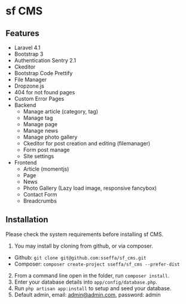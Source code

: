 sf CMS
=============

## Features

* Laravel 4.1
* Bootstrap 3
* Authentication Sentry 2.1
* Ckeditor
* Bootstrap Code Prettify
* File Manager
* Dropzone.js
* 404 for not found pages	
* Custom Error Pages  
* Backend	
  * Manage article (category, tag)
  * Manage tag
  * Manage page
  * Manage news
  * Manage photo gallery
  * Ckeditor for post creation and editing (filemanager)
  * Form post manage
  * Site settings
* Frontend
  * Article (momentjs)
  * Page
  * News
  * Photo Gallery (Lazy load image, responsive fancybox)
  * Contact Form
  * Breadcrumbs

## Installation

Please check the system requirements before installing sf CMS.  

1. You may install by cloning from github, or via composer.  
  * Github: `git clone git@github.com:sseffa/sf_cms.git`
  * Composer: `composer create-project sseffa/sf_cms --prefer-dist`
2. From a command line open in the folder, run `composer install`.  
3. Enter your database details into `app/config/database.php`.  
4. Run `php artisan app:install` to setup and seed your database.
5. Default admin, email: admin@admin.com, password: admin
